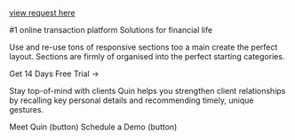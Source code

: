 [view request here](https://resisted-gasoline-687.notion.site/Build-50-hero-components-for-Wickedblocks-dev-55f08619474444da9d68a578dbb54426)


#1 online transaction platform
Solutions for financial life

Use and re-use tons of responsive sections too a main create the perfect layout. Sections are firmly of organised into the perfect starting categories.

Get 14 Days Free Trial →



Stay top-of-mind with clients
Quin helps you strengthen client relationships by recalling key personal details and recommending timely, unique gestures.

Meet Quin (button)
Schedule a Demo (button)